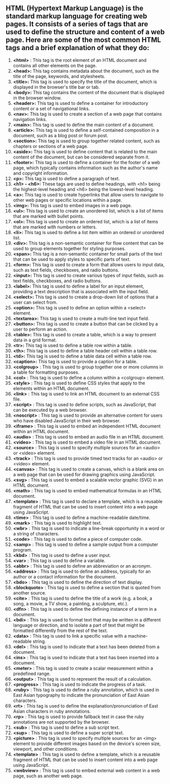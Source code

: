HTML (Hypertext Markup Language) is the standard markup language for creating web pages. It consists of a series of tags that are used to define the structure and content of a web page. Here are some of the most common HTML tags and a brief explanation of what they do:
------------------------------------------

1. **\<html\>** : This tag is the root element of an HTML document and contains all other elements on the page.
2. **\<head\>:** This tag contains metadata about the document, such as the title of the page, keywords, and stylesheets.
3. **\<title\>:** This tag is used to specify the title of the document, which is displayed in the browser's title bar or tab.
4. **\<body\>:** This tag contains the content of the document that is displayed in the browser window.
5. **\<header\>:** This tag is used to define a container for introductory content or a set of navigational links.
6. **\<nav\>:** This tag is used to create a section of a web page that contains navigation links.
7. **\<main\>:** This tag is used to define the main content of a document.
8. **\<article\>:** This tag is used to define a self-contained composition in a document, such as a blog post or forum post.
9. **\<section\>:** This tag is used to group together related content, such as chapters or sections of a web page.
10. **\<aside\>:** This tag is used to define content that is related to the main content of the document, but can be considered separate from it.
11. **\<footer\>:** This tag is used to define a container for the footer of a web page, which typically contains information such as the author's name and copyright information.
12. **\<p\>:** This tag is used to define a paragraph of text.
13. **\<h1\> - \<h6\>:** These tags are used to define headings, with \<h1\> being the highest-level heading and \<h6\> being the lowest-level heading.
14. **\<a\>:** This tag is used to create hyperlinks that allow users to navigate to other web pages or specific locations within a page.
15. **\<img\>:** This tag is used to embed images in a web page.
16. **\<ul\>:** This tag is used to create an unordered list, which is a list of items that are marked with bullet points.
17. **\<ol\>:** This tag is used to create an ordered list, which is a list of items that are marked with numbers or letters.
18. **\<li\>:** This tag is used to define a list item within an ordered or unordered list.
19. **\<div\>:** This tag is a non-semantic container for flow content that can be used to group elements together for styling purposes.
20. **\<span\>:** This tag is a non-semantic container for small parts of the text that can be used to apply styles to specific parts of text.
21. **\<form\>:** This tag is used to create a form that allows users to input data, such as text fields, checkboxes, and radio buttons.
22. **\<input\>:** This tag is used to create various types of input fields, such as text fields, checkboxes, and radio buttons.
23. **\<label\>:** This tag is used to define a label for an input element, providing a text description that is associated with the input field.
24. **\<select\>:** This tag is used to create a drop-down list of options that a user can select from.
25. **\<option\>:** This tag is used to define an option within a \<select\> element.
26. **\<textarea\>:** This tag is used to create a multi-line text input field.
27. **\<button\>:** This tag is used to create a button that can be clicked by a user to perform an action.
28. **\<table\>:** This tag is used to create a table, which is a way to present data in a grid format.
29. **\<tr\>:** This tag is used to define a table row within a table.
30. **\<th\>:** This tag is used to define a table header cell within a table row.
31. **\<td\>:** This tag is used to define a table data cell within a table row.
32. **\<caption\>:** This tag is used to provide a caption for a table.
33. **\<colgroup\>** : This tag is used to group together one or more columns in a table for formatting purposes.
34. **\<col\>** : This tag is used to define a column within a \<colgroup\> element.
35. **\<style\>** : This tag is used to define CSS styles that apply to the elements within an HTML document.
36. **\<link\>** : This tag is used to link an HTML document to an external CSS file.
37. **\<script\>** : This tag is used to define scripts, such as JavaScript, that can be executed by a web browser.
38. **\<noscript\>** : This tag is used to provide an alternative content for users who have disabled JavaScript in their web browser.
39. **\<iframe\>** : This tag is used to embed an independent HTML document within an HTML document.
40. **\<audio\>** : This tag is used to embed an audio file in an HTML document.
41. **\<video\>** : This tag is used to embed a video file in an HTML document.
42. **\<source\>** : This tag is used to specify multiple sources for an \<audio\> or \<video\> element.
43. **\<track\>** : This tag is used to provide timed text tracks for an \<audio\> or \<video\> element.
44. **\<canvas\>** : This tag is used to create a canvas, which is a blank area on a web page that can be used for drawing graphics using JavaScript.
45. **\<svg\>** : This tag is used to embed a scalable vector graphic (SVG) in an HTML document.
46. **\<math\>** : This tag is used to embed mathematical formulas in an HTML document.
47. **\<template\>** : This tag is used to declare a template, which is a reusable fragment of HTML that can be used to insert content into a web page using JavaScript.
48. **\<time\>** : This tag is used to define a machine-readable date/time.
49. **\<mark\>** : This tag is used to highlight text.
50. **\<wbr\>** : This tag is used to indicate a line-break opportunity in a word or a string of characters.
51. **\<code\>** : This tag is used to define a piece of computer code.
52. **\<samp\>** : This tag is used to define a sample output from a computer program.
53. **\<kbd\>** : This tag is used to define a user input.
54. **\<var\>** : This tag is used to define a variable.
55. **\<abbr\>** : This tag is used to define an abbreviation or an acronym.
56. **\<address\>** : This tag is used to define an address, typically for an author or a contact information for the document.
57. **\<bdo\>** : This tag is used to define the direction of text display.
58. **\<blockquote\>** : This tag is used to define a section that is quoted from another source.
59. **\<cite\>** : This tag is used to define the title of a work (e.g. a book, a song, a movie, a TV show, a painting, a sculpture, etc.).
60. **\<dfn\>** : This tag is used to define the defining instance of a term in a document.
61. **\<bdi\>** : This tag is used to format text that may be written in a different language or direction, and to isolate a part of text that might be formatted differently from the rest of the text.
62. **\<data\>** : This tag is used to link a specific value with a machine-readable string.
63. **\<del\>** : This tag is used to indicate that a text has been deleted from a document.
64. **\<ins\>** : This tag is used to indicate that a text has been inserted into a document.
65. **\<meter\>** : This tag is used to create a scalar measurement within a predefined range.
66. **\<output\>** : This tag is used to represent the result of a calculation.
67. **\<progress\>** : This tag is used to indicate the progress of a task.
68. **\<ruby\>** : This tag is used to define a ruby annotation, which is used in East Asian typography to indicate the pronunciation of East Asian characters.
69. **\<rt\>** : This tag is used to define the explanation/pronunciation of East Asian characters in ruby annotations.
70. **\<rp\>** : This tag is used to provide fallback text in case the ruby annotations are not supported by the browser.
71. **\<sub\>** : This tag is used to define a sub script text.
72. **\<sup\>** : This tag is used to define a super script text.
73. **\<picture\>** : This tag is used to specify multiple sources for an \<img\> element to provide different images based on the device's screen size, viewport, and other conditions.
74. **\<template\>** : This tag is used to define a template, which is a reusable fragment of HTML that can be used to insert content into a web page using JavaScript.
75. **\<webview\>** : This tag is used to embed external web content in a web page, such as another web page.
